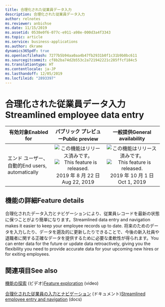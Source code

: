 ```yaml
---
title: 合理化された従業員データ入力
description: 合理化された従業員データ入力
author: relnotes
ms.reviewer: anbichse
ms.date: 11/15/2019
ms.assetid: 0538e0f6-077c-e911-a98e-000d3a4f3343
ms.topic: article
ms.service: business-applications
ms.author: dkrame
dynamics365pdf: true
ms.openlocfilehash: 7277b5b94aa0aa4b47fb2931b0f1c31b9b0bc611
ms.sourcegitcommit: cf8b2ba74d2b553c2a721942221c285ffcf184c5
ms.translationtype: HT
ms.contentlocale: ja-JP
ms.lasthandoff: 12/05/2019
ms.locfileid: "2893397"
---
```

# <a name="streamlined-employee-data-entry"></a><span data-ttu-id="1b4a2-103">合理化された従業員データ入力</span><span class="sxs-lookup"><span data-stu-id="1b4a2-103">Streamlined employee data entry</span></span>


| <span data-ttu-id="1b4a2-104">有効対象</span><span class="sxs-lookup"><span data-stu-id="1b4a2-104">Enabled for</span></span>    |  <span data-ttu-id="1b4a2-105">パブリック プレビュー</span><span class="sxs-lookup"><span data-stu-id="1b4a2-105">Public preview</span></span> | <span data-ttu-id="1b4a2-106">一般提供</span><span class="sxs-lookup"><span data-stu-id="1b4a2-106">General availability</span></span> | 
| ---------- | :----------: |:----------: |
|<span data-ttu-id="1b4a2-107">エンド ユーザー、自動的</span><span class="sxs-lookup"><span data-stu-id="1b4a2-107">End users, automatically</span></span>|<span data-ttu-id="1b4a2-108">![この機能はリリース済みです。](/dynamics365-release-plan/media/green-checkmark.png "この機能はリリース済みです。")</span><span class="sxs-lookup"><span data-stu-id="1b4a2-108">![This feature is released.](/dynamics365-release-plan/media/green-checkmark.png "This feature is released.")</span></span> <span data-ttu-id="1b4a2-109">2019 年 8 月 22 日</span><span class="sxs-lookup"><span data-stu-id="1b4a2-109">Aug 22, 2019</span></span>| <span data-ttu-id="1b4a2-110">![この機能はリリース済みです。](/dynamics365-release-plan/media/green-checkmark.png "この機能はリリース済みです。")</span><span class="sxs-lookup"><span data-stu-id="1b4a2-110">![This feature is released.](/dynamics365-release-plan/media/green-checkmark.png "This feature is released.")</span></span> <span data-ttu-id="1b4a2-111">2019 年 10 月 1 日</span><span class="sxs-lookup"><span data-stu-id="1b4a2-111">Oct 1, 2019</span></span>|






## <a name="feature-details"></a><span data-ttu-id="1b4a2-112">機能の詳細</span><span class="sxs-lookup"><span data-stu-id="1b4a2-112">Feature details</span></span>
<!--feature detail start -->
<span data-ttu-id="1b4a2-113">合理化されたデータ入力とナビゲーションにより、従業員レコードを最新の状態に保つことがより簡単になります。</span><span class="sxs-lookup"><span data-stu-id="1b4a2-113">Streamlined data entry and navigation makes it easier to keep your employee records up to date.</span></span> <span data-ttu-id="1b4a2-114">将来のためのデータを入力したり、データを遡及的に更新したりできることで、今後の新入社員や退職者に関する正確なデータを提供するために必要な柔軟性が得られます。</span><span class="sxs-lookup"><span data-stu-id="1b4a2-114">You can enter data for the future or update data retroactively, giving you the flexibility you need to provide accurate data for your upcoming new hires or for exiting employees.</span></span>
<!--feature detail end -->










## <a name="see-also"></a><span data-ttu-id="1b4a2-115">関連項目</span><span class="sxs-lookup"><span data-stu-id="1b4a2-115">See also</span></span>
<span data-ttu-id="1b4a2-116">[機能の探索](https://aka.ms/ROGT19RW2ROV) (ビデオ)</span><span class="sxs-lookup"><span data-stu-id="1b4a2-116">[Feature exploration](https://aka.ms/ROGT19RW2ROV) (video)</span></span>

<span data-ttu-id="1b4a2-117">[合理化された従業員の入力とナビゲーション](https://docs.microsoft.com/dynamics365/unified-operations/talent/streamlined-employee-entry) (ドキュメント)</span><span class="sxs-lookup"><span data-stu-id="1b4a2-117">[Streamlined employee entry and navigation](https://docs.microsoft.com/dynamics365/unified-operations/talent/streamlined-employee-entry) (docs)</span></span>

